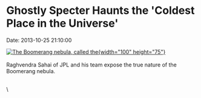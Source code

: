 Ghostly Specter Haunts the \'Coldest Place in the Universe\'
============================================================

Date: 2013-10-25 21:10:00

[![The Boomerang nebula, called the
](http://www.jpl.nasa.gov/images/alma/20131025/pia17551-th.jpg){width="100"
height="75"}](http://www.jpl.nasa.gov/news/news.php?release=2013-310&rn=news.xml&rst=3932)\
\
Raghvendra Sahai of JPL and his team expose the true nature of the
Boomerang nebula.

\
\

